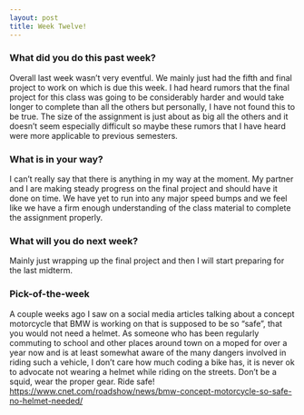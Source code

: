 ```yaml
---
layout: post
title: Week Twelve!
---
```


### What did you do this past week?
Overall last week wasn’t very eventful.  We mainly just had the fifth and final project to work on which is due this week. I had heard rumors that the final project for this class was going to be considerably harder and would take longer to complete than all the others but personally, I have not found this to be true. The size of the assignment is just about as big all the others and it doesn’t seem especially difficult so maybe these rumors that I have heard were more applicable to previous semesters.
### What is in your way?
I can’t really say that there is anything in my way at the moment. My partner and I are making steady progress on the final project and should have it done on time. We have yet to run into any major speed bumps and we feel like we have a firm enough understanding of the class material to complete the assignment properly.
### What will you do next week?
Mainly just wrapping up the final project and then I will start preparing for the last midterm.
### Pick-of-the-week
A couple weeks ago I saw on a social media articles talking about a concept motorcycle that BMW is working on that is supposed to be so “safe”, that you would not need a helmet. As someone who has been regularly commuting to school and other places around town on a moped for over a year now and is at least somewhat aware of the many dangers involved in riding such a vehicle, I don’t care how much coding a bike has, it is never ok to advocate not wearing a helmet while riding on the streets. Don’t be a squid, wear the proper gear. Ride safe!
https://www.cnet.com/roadshow/news/bmw-concept-motorcycle-so-safe-no-helmet-needed/
